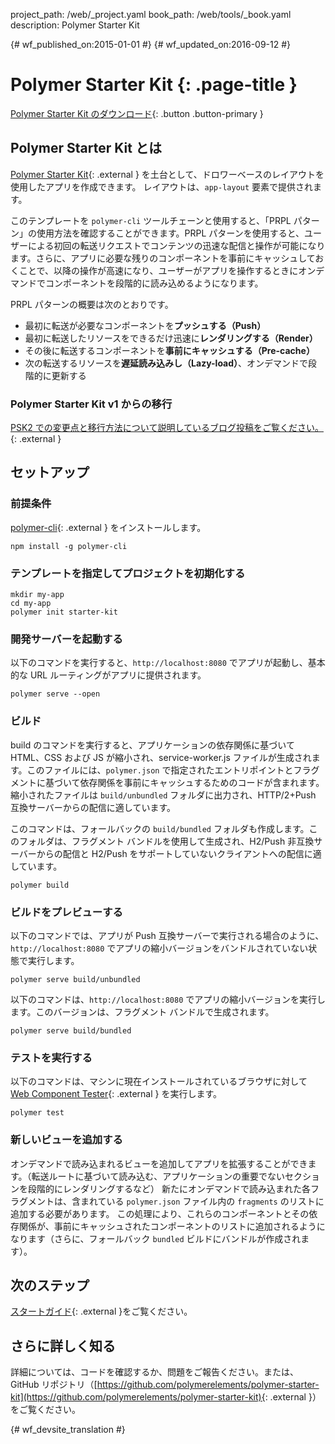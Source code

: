 project_path: /web/_project.yaml
book_path: /web/tools/_book.yaml
description: Polymer Starter Kit

{# wf_published_on:2015-01-01 #}
{# wf_updated_on:2016-09-12 #}

#  Polymer Starter Kit {: .page-title }

[Polymer Starter Kit のダウンロード](https://github.com/polymerelements/polymer-starter-kit/releases){: .button .button-primary }

##  Polymer Starter Kit とは

[Polymer Starter Kit](https://github.com/PolymerElements/polymer-starter-kit){: .external } を土台として、ドロワーベースのレイアウトを使用したアプリを作成できます。
レイアウトは、`app-layout` 要素で提供されます。


このテンプレートを `polymer-cli` ツールチェーンと使用すると、「PRPL パターン」の使用方法を確認することができます。PRPL パターンを使用すると、ユーザーによる初回の転送リクエストでコンテンツの迅速な配信と操作が可能になります。さらに、アプリに必要な残りのコンポーネントを事前にキャッシュしておくことで、以降の操作が高速になり、ユーザーがアプリを操作するときにオンデマンドでコンポーネントを段階的に読み込めるようになります。





PRPL パターンの概要は次のとおりです。

* 最初に転送が必要なコンポーネントを**プッシュする（Push）**
* 最初に転送したリソースをできるだけ迅速に**レンダリングする（Render）**
* その後に転送するコンポーネントを**事前にキャッシュする（Pre-cache）**
* 次の転送するリソースを**遅延読み込みし（Lazy-load）**、オンデマンドで段階的に更新する

###  Polymer Starter Kit v1 からの移行

[PSK2 での変更点と移行方法について説明しているブログ投稿をご覧ください。](https://www.polymer-project.org/1.0/blog/2016-08-18-polymer-starter-kit-or-polymer-cli.html){: .external }

##  セットアップ

###  前提条件

[polymer-cli](https://github.com/Polymer/polymer-cli){: .external } をインストールします。

    npm install -g polymer-cli

###  テンプレートを指定してプロジェクトを初期化する

    mkdir my-app
    cd my-app
    polymer init starter-kit

###  開発サーバーを起動する

以下のコマンドを実行すると、`http://localhost:8080` でアプリが起動し、基本的な URL ルーティングがアプリに提供されます。


    polymer serve --open


###  ビルド

build のコマンドを実行すると、アプリケーションの依存関係に基づいて HTML、CSS および JS が縮小され、service-worker.js ファイルが生成されます。このファイルには、`polymer.json` で指定されたエントリポイントとフラグメントに基づいて依存関係を事前にキャッシュするためのコードが含まれます。縮小されたファイルは `build/unbundled` フォルダに出力され、HTTP/2+Push 互換サーバーからの配信に適しています。





このコマンドは、フォールバックの `build/bundled` フォルダも作成します。このフォルダは、フラグメント バンドルを使用して生成され、H2/Push 非互換サーバーからの配信と H2/Push をサポートしていないクライアントへの配信に適しています。



    polymer build

###  ビルドをプレビューする

以下のコマンドでは、アプリが Push 互換サーバーで実行される場合のように、`http://localhost:8080` でアプリの縮小バージョンをバンドルされていない状態で実行します。


    polymer serve build/unbundled

以下のコマンドは、`http://localhost:8080` でアプリの縮小バージョンを実行します。このバージョンは、フラグメント バンドルで生成されます。


    polymer serve build/bundled

###  テストを実行する

以下のコマンドは、マシンに現在インストールされているブラウザに対して [Web Component Tester](https://github.com/Polymer/web-component-tester){: .external } を実行します。



    polymer test

###  新しいビューを追加する

オンデマンドで読み込まれるビューを追加してアプリを拡張することができます。（転送ルートに基づいて読み込む、アプリケーションの重要でないセクションを段階的にレンダリングするなど）
新たにオンデマンドで読み込まれた各フラグメントは、含まれている `polymer.json` ファイル内の `fragments` のリストに追加する必要があります。
この処理により、これらのコンポーネントとその依存関係が、事前にキャッシュされたコンポーネントのリストに追加されるようになります（さらに、フォールバック `bundled` ビルドにバンドルが作成されます）。



##  次のステップ

[スタートガイド](https://www.polymer-project.org/1.0/start/toolbox/set-up){: .external }をご覧ください。

##  さらに詳しく知る

詳細については、コードを確認するか、問題をご報告ください。または、GitHub リポジトリ（[https://github.com/polymerelements/polymer-starter-kit](https://github.com/polymerelements/polymer-starter-kit){: .external }）をご覧ください。



{# wf_devsite_translation #}

